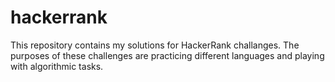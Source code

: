 # hackerrank
This repository contains my solutions for HackerRank challanges. The purposes of these challenges are practicing different languages and playing with algorithmic tasks.
